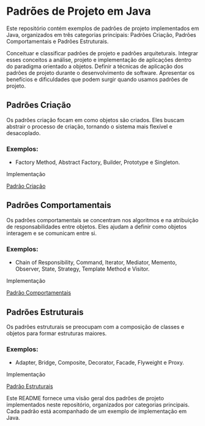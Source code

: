 # Padrões de Projeto em Java

Este repositório contém exemplos de padrões de projeto implementados em Java, organizados em três categorias principais: Padrões Criação, Padrões Comportamentais e Padrões Estruturais.

Conceituar e classificar padrões de projeto e padrões arquiteturais. Integrar esses conceitos a análise, projeto e implementação de aplicações dentro do paradigma orientado a objetos. Definir a técnicas de aplicação dos padrões de projeto durante o desenvolvimento de software. Apresentar os benefícios e dificuldades que podem surgir quando usamos padrões de projeto.

## Padrões Criação

Os padrões criação focam em como objetos são criados. Eles buscam abstrair o processo de criação, tornando o sistema mais flexível e desacoplado.

### Exemplos:

- Factory Method, Abstract Factory, Builder, Prototype e Singleton.

Implementação

[Padrão Criação](https://github.com/WallaceRomualdoJF/Aula_Padrao_Projeto/tree/main/src/main/java/padroescriacao)


## Padrões Comportamentais

Os padrões comportamentais se concentram nos algoritmos e na atribuição de responsabilidades entre objetos. Eles ajudam a definir como objetos interagem e se comunicam entre si.

### Exemplos:

- Chain of Responsibility, Command, Iterator, Mediator, Memento, Observer, State, Strategy, Template Method e Visitor.

Implementação

[Padrão Comportamentais](https://github.com/WallaceRomualdoJF/Aula_Padrao_Projeto/tree/main/src/main/java/padroescomportamentais)


## Padrões Estruturais

Os padrões estruturais se preocupam com a composição de classes e objetos para formar estruturas maiores.

### Exemplos:

- Adapter, Bridge, Composite, Decorator, Facade, Flyweight e Proxy.

Implementação

[Padrão Estruturais](https://github.com/WallaceRomualdoJF/Aula_Padrao_Projeto/tree/main/src/main/java/padroesestruturais)


Este README fornece uma visão geral dos padrões de projeto implementados neste repositório, organizados por categorias principais. Cada padrão está acompanhado de um exemplo de implementação em Java.
